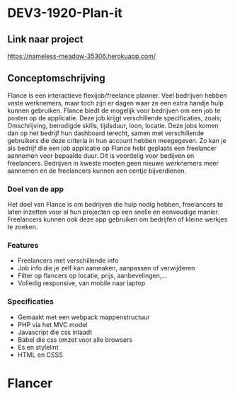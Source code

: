 # DEV3-1920-Plan-it

## Link naar project

https://nameless-meadow-35306.herokuapp.com/

## Conceptomschrijving

Flance is een interactieve flexijob/freelance planner. Veel bedrijven hebben vaste werknemers, maar toch zijn er dagen waar ze een extra handje hulp kunnen gebruiken. Flance biedt de mogelijk voor bedrijven om een job te posten op de applicatie. Deze job krijgt verschillende specificaties, zoals; Omschrijving, benodigde skills, tijdsduur, loon, locatie. Deze jobs komen dan op het bedrijf hun dashboard terecht, samen met verschillende gebruikers die deze criteria in hun account hebben meegegeven. Zo kan je als bedrijf die een job applicatie op Flance hebt geplaats een freelancer aannemen voor bepaalde duur. Dit is voordelig voor bedijven en freelancers. Bedrijven in kweste moeten geen nieuwe werknemers meer aannemen en de freelancers kunnen een centje bijverdienen.


### Doel van de app

Het doel van Flance is om bedrijven die hulp nodig hebben, freelancers te laten inzetten voor al hun projecten op een snelle en eenvoudige manier. Freelancers kunnen ook deze app gebruiken om bedrijfen of kleine werkjes te zoeken.

### Features

- Freelancers met verschillende info
- Job info die je zelf kan aanmaken, aanpassen of verwijderen
- Filter op flancers op locatie, prijs, aanbevelingen,...
- Volledig responsive, van mobile naar laptop

### Specificaties

- Gemaakt met een webpack mappenstructuur
- PHP via het MVC model
- Javascript die css inlaadt
- Babel die css omzet voor alle browsers
- Es en stylelint
- HTML en CSSS
# Flancer
